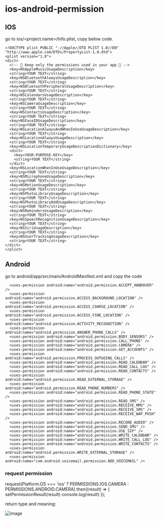 # ios-android-permission


## IOS

go to ios/<project.name>/Info.plist, copy below code.

<?xml version="1.0" encoding="UTF-8"?>
    <!DOCTYPE plist PUBLIC "-//Apple//DTD PLIST 1.0//EN" "http://www.apple.com/DTDs/PropertyList-1.0.dtd">
    <plist version="1.0">
    <dict>     
      <!-- 🚨 Keep only the permissions used in your app 🚨 -->
      <key>NSAppleMusicUsageDescription</key>
      <string>YOUR TEXT</string>
      <key>NSBluetoothAlwaysUsageDescription</key>
      <string>YOUR TEXT</string>
      <key>NSBluetoothPeripheralUsageDescription</key>
      <string>YOUR TEXT</string>
      <key>NSCalendarsUsageDescription</key>
      <string>YOUR TEXT</string>
      <key>NSCameraUsageDescription</key>
      <string>YOUR TEXT</string>
      <key>NSContactsUsageDescription</key>
      <string>YOUR TEXT</string>
      <key>NSFaceIDUsageDescription</key>
      <string>YOUR TEXT</string>
      <key>NSLocationAlwaysAndWhenInUseUsageDescription</key>
      <string>YOUR TEXT</string>
      <key>NSLocationAlwaysUsageDescription</key>
      <string>YOUR TEXT</string>
      <key>NSLocationTemporaryUsageDescriptionDictionary</key>
      <dict>
        <key>YOUR-PURPOSE-KEY</key>
        <string>YOUR TEXT</string>
      </dict>
      <key>NSLocationWhenInUseUsageDescription</key>
      <string>YOUR TEXT</string>
      <key>NSMicrophoneUsageDescription</key>
      <string>YOUR TEXT</string>
      <key>NSMotionUsageDescription</key>
      <string>YOUR TEXT</string>
      <key>NSPhotoLibraryUsageDescription</key>
      <string>YOUR TEXT</string>
      <key>NSPhotoLibraryAddUsageDescription</key>
      <string>YOUR TEXT</string>
      <key>NSRemindersUsageDescription</key>
      <string>YOUR TEXT</string>
      <key>NSSpeechRecognitionUsageDescription</key>
      <string>YOUR TEXT</string>
      <key>NSSiriUsageDescription</key>
      <string>YOUR TEXT</string>
      <key>NSUserTrackingUsageDescription</key>
      <string>YOUR TEXT</string>
    </dict>
    </plist>

## Android

go to android/app/src/main/AndroidManifest.xml and copy the code 

      <uses-permission android:name="android.permission.ACCEPT_HANDOVER" />
      <uses-permission android:name="android.permission.ACCESS_BACKGROUND_LOCATION" />
      <uses-permission android:name="android.permission.ACCESS_COARSE_LOCATION" />
      <uses-permission android:name="android.permission.ACCESS_FINE_LOCATION" />
      <uses-permission android:name="android.permission.ACTIVITY_RECOGNITION" />
      <uses-permission android:name="android.permission.ANSWER_PHONE_CALLS" />
      <uses-permission android:name="android.permission.BODY_SENSORS" />
      <uses-permission android:name="android.permission.CALL_PHONE" />
      <uses-permission android:name="android.permission.CAMERA" />
      <uses-permission android:name="android.permission.GET_ACCOUNTS" />
      <uses-permission android:name="android.permission.PROCESS_OUTGOING_CALLS" />
      <uses-permission android:name="android.permission.READ_CALENDAR" />
      <uses-permission android:name="android.permission.READ_CALL_LOG" />
      <uses-permission android:name="android.permission.READ_CONTACTS" />
      <uses-permission android:name="android.permission.READ_EXTERNAL_STORAGE" />
      <uses-permission android:name="android.permission.READ_PHONE_NUMBERS" />
      <uses-permission android:name="android.permission.READ_PHONE_STATE" />
      <uses-permission android:name="android.permission.READ_SMS" />
      <uses-permission android:name="android.permission.RECEIVE_MMS" />
      <uses-permission android:name="android.permission.RECEIVE_SMS" />
      <uses-permission android:name="android.permission.RECEIVE_WAP_PUSH" />
      <uses-permission android:name="android.permission.RECORD_AUDIO" />
      <uses-permission android:name="android.permission.SEND_SMS" />
      <uses-permission android:name="android.permission.USE_SIP" />
      <uses-permission android:name="android.permission.WRITE_CALENDAR" />
      <uses-permission android:name="android.permission.WRITE_CALL_LOG" />
      <uses-permission android:name="android.permission.WRITE_CONTACTS" />
      <uses-permission android:name="android.permission.WRITE_EXTERNAL_STORAGE" />
      <uses-permission android:name="com.android.voicemail.permission.ADD_VOICEMAIL" />
    


### request permission

request(Platform.OS === 'ios' ? PERMISSIONS.IOS.CAMERA : PERMISSIONS.ANDROID.CAMERA).then((result) => {
        setPermissionResult(result)
        console.log(result)
      });

return type and meaning:

![image](https://github.com/Ernestanior/ios-android-permission/assets/36638557/3fd851b4-889c-4d74-8680-69d5ba227a7c)



